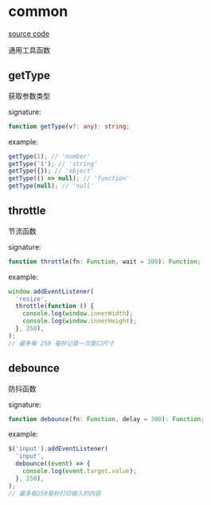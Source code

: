 # common

[source code](https://github.com/CiroLee/utils-gear/blob/main/src/utils.ts)

通用工具函数

## getType

获取参数类型

signature:

```typescript
function getType(v?: any): string;
```

example:

```typescript
getType(1); // 'number'
getType('1'); // 'string'
getType({}); // 'object'
getType(() => null); // 'function'
getType(null); // 'null'
```

## throttle

节流函数

signature:

```typescript
function throttle(fn: Function, wait = 300): Function;
```

example:

```typescript
window.addEventListener(
  'resize',
  throttle(function () {
    console.log(window.innerWidth);
    console.log(window.innerHeight);
  }, 250),
);
// 最多每 250 毫秒记录一次窗口尺寸
```

## debounce

防抖函数

signature:

```typescript
function debounce(fn: Function, delay = 300): Function;
```

example:

```typescript
$('input').addEventListener(
  'input',
  debounce((event) => {
    console.log(event.target.value);
  }, 250),
);
// 最多每250毫秒打印输入的内容
```
